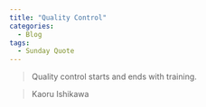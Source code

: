 ```yaml
---
title: "Quality Control"
categories:
  - Blog
tags:
  - Sunday Quote
---
```


>  Quality control starts and ends with training.

>  Kaoru Ishikawa 
